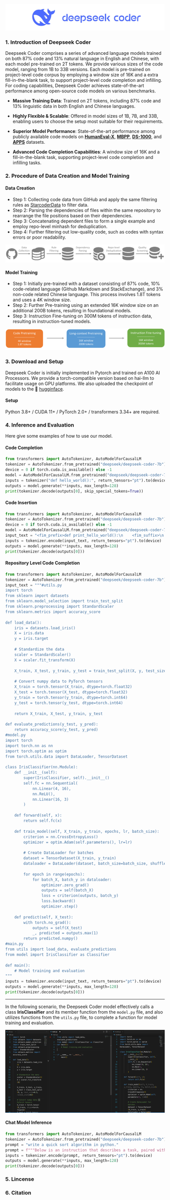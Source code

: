 ![logo](pictures/logo.jpeg)
### 1. Introduction of Deepseek Coder

Deepseek Coder comprises a series of advanced language models trained on both 87% code and 13% natural language in English and Chinese, with each model pre-trained on 2T tokens. We provide various sizes of the code model, ranging from 1B to 33B versions. Each model is pre-trained on project-level code corpus by employing a window size of 16K and a extra fill-in-the-blank task, to support  project-level code completion and infilling. For coding capabilities, Deepseek Coder achieves state-of-the-art performance among open-source code models on various benchmarks. 

- **Massive Training Data**: Trained on 2T tokens, including 87% code and 13% linguistic data in both English and Chinese languages.
  
- **Highly Flexible & Scalable**: Offered in model sizes of 1B, 7B, and 33B, enabling users to choose the setup most suitable for their requirements.
  
- **Superior Model Performance**: State-of-the-art performance among publicly available code models on [**HumanEval-X**](), [**MBPP**](), [**DS-1000**](), and [**APPS**]() datasets.
  
- **Advanced Code Completion Capabilities**: A window size of 16K and a fill-in-the-blank task, supporting project-level code completion and infilling tasks.

  

### 2. Procedure of Data Creation and Model Training

#### Data Creation

- Step 1: Collecting code data from GitHub and apply the same filtering rules as [StarcoderData](https://github.com/bigcode-project/bigcode-dataset) to filter data.
- Step 2: Parsing the dependencies of files within the same repository to rearrange the file positions based on their dependencies.
- Step 3: Concatenating dependent files to form a single example and employ repo-level minhash for deduplication.
- Step 4: Further filtering out low-quality code, such as codes with syntax errors or poor readability.

![Data Clean Procedure](pictures/data_clean.png)

#### Model Training

- Step 1: Initially pre-trained with a dataset consisting of 87% code, 10% code-related language (Github Markdown and StackExchange), and 3% non-code related Chinese language. This process involves 1.8T tokens and uses a 4K window size.
- Step 2: Further Pre-training using an extended 16K window size on an additional 200B tokens, resulting in foundational models.
- Step 3: Instruction Fine-tuning on 300M tokens of instruction data, resulting in instruction-tuned models.

![Model Pre-training](pictures/model_pretraining.png)



### 3. Download and Setup
Deepseek Coder is initially implemented in Pytorch and trained on A100 AI Processors. We provide a torch-compatible version based on hai-llm to facilitate usage on GPU platforms. We also uploaded the checkpoint of models to the 🤗 [hugginface](https://huggingface.co/deepseek-ai/deepseek-coder-7b).
#### Setup
Python 3.8+ / CUDA 11+ / PyTorch 2.0+ / transformers 3.34+ are required.
### 4. Inference and Evaluation
Here give some examples of how to use our model.
#### Code Completion
```python
from transformers import AutoTokenizer, AutoModelForCausalLM
tokenizer = AutoTokenizer.from_pretrained("deepseek/deepseek-coder-7b")
device = 0 if torch.cuda.is_available() else -1
model = AutoModelForCausalLM.from_pretrained("deepseek/deepseek-coder-7b").to(device)
inputs = tokenizer("def hello_world():", return_tensors="pt").to(device)
outputs = model.generate(**inputs, max_length=128)
print(tokenizer.decode(outputs[0], skip_special_tokens=True))
```

#### Code Insertion
```python
from transformers import AutoTokenizer, AutoModelForCausalLM
tokenizer = AutoTokenizer.from_pretrained("deepseek/deepseek-coder-7b")
device = 0 if torch.cuda.is_available() else -1
model = AutoModelForCausalLM.from_pretrained("deepseek/deepseek-coder-7b").to(device)
input_text = "<fim_prefix>def print_hello_world():\n    <fim_suffix>\n    print('Hello world!')<fim_middle>"
inputs = tokenizer.encode(input_text, return_tensors="pt").to(device)
outputs = model.generate(**inputs, max_length=128)
print(tokenizer.decode(outputs[0]))
```
#### Repository Level Code Completion
```python
from transformers import AutoTokenizer, AutoModelForCausalLM
tokenizer = AutoTokenizer.from_pretrained("deepseek/deepseek-coder-7b")
input_text = """#utils.py
import torch
from sklearn import datasets
from sklearn.model_selection import train_test_split
from sklearn.preprocessing import StandardScaler
from sklearn.metrics import accuracy_score

def load_data():
    iris = datasets.load_iris()
    X = iris.data
    y = iris.target

    # Standardize the data
    scaler = StandardScaler()
    X = scaler.fit_transform(X)

    X_train, X_test, y_train, y_test = train_test_split(X, y, test_size=0.3, random_state=42)

    # Convert numpy data to PyTorch tensors
    X_train = torch.tensor(X_train, dtype=torch.float32)
    X_test = torch.tensor(X_test, dtype=torch.float32)
    y_train = torch.tensor(y_train, dtype=torch.int64)
    y_test = torch.tensor(y_test, dtype=torch.int64)
    
    return X_train, X_test, y_train, y_test

def evaluate_predictions(y_test, y_pred):
    return accuracy_score(y_test, y_pred)
#model.py
import torch
import torch.nn as nn
import torch.optim as optim
from torch.utils.data import DataLoader, TensorDataset

class IrisClassifier(nn.Module):
    def __init__(self):
        super(IrisClassifier, self).__init__()
        self.fc = nn.Sequential(
            nn.Linear(4, 16),
            nn.ReLU(),
            nn.Linear(16, 3)
        )

    def forward(self, x):
        return self.fc(x)

    def train_model(self, X_train, y_train, epochs, lr, batch_size):
        criterion = nn.CrossEntropyLoss()
        optimizer = optim.Adam(self.parameters(), lr=lr)
        
        # Create DataLoader for batches
        dataset = TensorDataset(X_train, y_train)
        dataloader = DataLoader(dataset, batch_size=batch_size, shuffle=True)

        for epoch in range(epochs):
            for batch_X, batch_y in dataloader:
                optimizer.zero_grad()
                outputs = self(batch_X)
                loss = criterion(outputs, batch_y)
                loss.backward()
                optimizer.step()

    def predict(self, X_test):
        with torch.no_grad():
            outputs = self(X_test)
            _, predicted = outputs.max(1)
        return predicted.numpy()
#main.py
from utils import load_data, evaluate_predictions
from model import IrisClassifier as Classifier

def main():
    # Model training and evaluation
"""
inputs = tokenizer.encode(input_text, return_tensors="pt").to(device)
outputs = model.generate(**inputs, max_length=128)
print(tokenizer.decode(outputs[0]))
```

---
In the following scenario, the Deepseek Coder model effectively calls a class **IrisClassifier** and its member function from the `model.py` file, and also utilizes functions from the `utils.py` file, to complete a function for model training and evaluation.

![Completion GIF](pictures/completion_demo.gif)

#### Chat Model Inference
```python
from transformers import AutoTokenizer, AutoModelForCausalLM
tokenizer = AutoTokenizer.from_pretrained("deepseek/deepseek-coder-7b")
prompt = "write a quick sort algorithm in python."
prompt = f"""Below is an instruction that describes a task, paired with an input that provides further context.\nWrite a response that appropriately completes the request.\n\n### Instruction:\nWrite a program to perform the given task.\n\nInput:\n{prompt}\n\n### Response:\n"""
inputs = tokenizer.encode(prompt, return_tensors="pt").to(device)
outputs = model.generate(**inputs, max_length=128)
print(tokenizer.decode(outputs[0]))
```
### 5. Lincense

### 6. Citation



